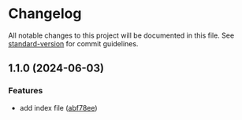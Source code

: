 # Changelog

All notable changes to this project will be documented in this file. See [standard-version](https://github.com/conventional-changelog/standard-version) for commit guidelines.

## 1.1.0 (2024-06-03)


### Features

* add index file ([abf78ee](https://github.com/whatthehanan/test-repo/commit/abf78ee5818680edf957c635313afcad9d0e5ac0))
